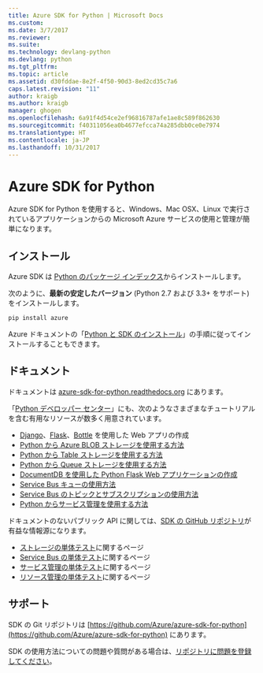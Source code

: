```yaml
---
title: Azure SDK for Python | Microsoft Docs
ms.custom: 
ms.date: 3/7/2017
ms.reviewer: 
ms.suite: 
ms.technology: devlang-python
ms.devlang: python
ms.tgt_pltfrm: 
ms.topic: article
ms.assetid: d30fddae-8e2f-4f50-90d3-8ed2cd35c7a6
caps.latest.revision: "11"
author: kraigb
ms.author: kraigb
manager: ghogen
ms.openlocfilehash: 6a91f4d54ce2ef96816787afe1ae8c589f862630
ms.sourcegitcommit: f40311056ea0b4677efcca74a285dbb0ce0e7974
ms.translationtype: HT
ms.contentlocale: ja-JP
ms.lasthandoff: 10/31/2017
---
```

# <a name="azure-sdk-for-python"></a>Azure SDK for Python

Azure SDK for Python を使用すると、Windows、Mac OSX、Linux で実行されているアプリケーションからの Microsoft Azure サービスの使用と管理が簡単になります。

## <a name="installation"></a>インストール

Azure SDK は [Python のパッケージ インデックス](https://pypi.python.org/pypi/azure)からインストールします。

次のように、**最新の安定したバージョン** (Python 2.7 および 3.3+ をサポート) をインストールします。

```bash
pip install azure
```

Azure ドキュメントの「[Python と SDK のインストール](https://azure.microsoft.com/documentation/articles/python-how-to-install/)」の手順に従ってインストールすることもできます。

## <a name="documentation"></a>ドキュメント

ドキュメントは [azure-sdk-for-python.readthedocs.org](http://azure-sdk-for-python.readthedocs.org/en/latest/index.html) にあります。

「[Python デベロッパー センター](http://azure.microsoft.com/develop/python/)」にも、次のようなさまざまなチュートリアルを含む有用なリソースが数多く用意されています。

  - [Django](https://docs.microsoft.com/azure/app-service-web/web-sites-python-create-deploy-django-app)、[Flask](https://docs.microsoft.com/azure/app-service-web/web-sites-python-create-deploy-flask-app)、[Bottle](https://docs.microsoft.com/azure/app-service-web/web-sites-python-create-deploy-bottle-app) を使用した Web アプリの作成
  - [Python から Azure BLOB ストレージを使用する方法](https://docs.microsoft.com/azure/storage/storage-python-how-to-use-blob-storage)
  - [Python から Table ストレージを使用する方法](https://docs.microsoft.com/azure/storage/storage-python-how-to-use-table-storage)
  - [Python から Queue ストレージを使用する方法](https://docs.microsoft.com/azure/storage/storage-python-how-to-use-queue-storage)
  - [DocumentDB を使用した Python Flask Web アプリケーションの作成](https://docs.microsoft.com/azure/documentdb/documentdb-python-application)
  - [Service Bus キューの使用方法](https://docs.microsoft.com/azure/service-bus-messaging/service-bus-python-how-to-use-queues)
  - [Service Bus のトピックとサブスクリプションの使用方法](https://docs.microsoft.com/azure/service-bus-messaging/service-bus-python-how-to-use-topics-subscriptions)
  - [Python からサービス管理を使用する方法](https://docs.microsoft.com/azure/cloud-services/cloud-services-python-how-to-use-service-management)

ドキュメントのないパブリック API に関しては、[SDK の GitHub リポジトリ](https://github.com/Azure/azure-sdk-for-python)が有益な情報源になります。

- [ストレージの単体テスト](https://github.com/Azure/azure-storage-python/tree/master/tests)に関するページ
- [Service Bus の単体テスト](https://github.com/Azure/azure-sdk-for-python/tree/master/azure-servicebus/tests)に関するページ
- [サービス管理の単体テスト](https://github.com/Azure/azure-sdk-for-python/tree/master/azure-servicemanagement-legacy/tests)に関するページ
- [リソース管理の単体テスト](https://github.com/Azure/azure-sdk-for-python/tree/master/azure-mgmt/tests)に関するページ

## <a name="support"></a>サポート

SDK の Git リポジトリは [https://github.com/Azure/azure-sdk-for-python](https://github.com/Azure/azure-sdk-for-python) にあります。

SDK の使用方法についての問題や質問がある場合は、[リポジトリに問題を登録してください](https://github.com/Azure/azure-sdk-for-python/issues)。
